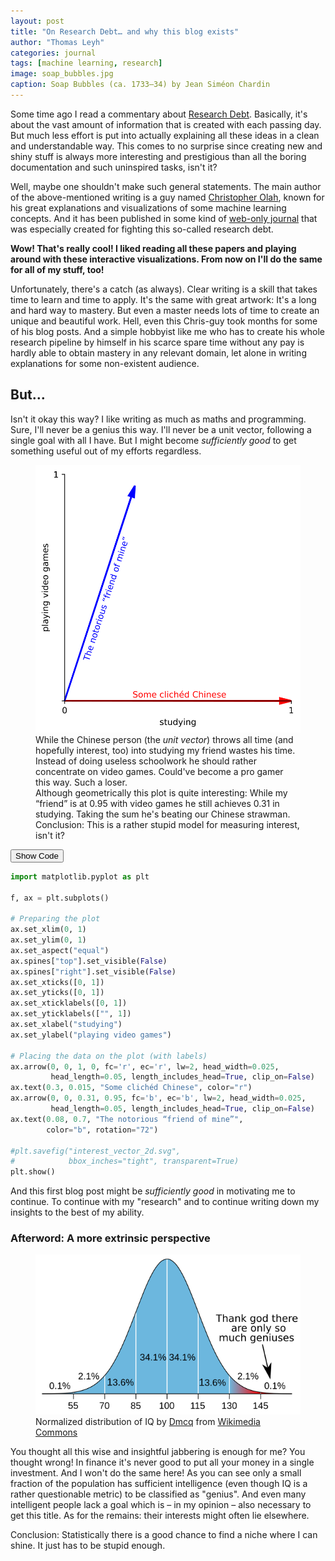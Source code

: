 ```yaml
---
layout: post
title: "On Research Debt… and why this blog exists"
author: "Thomas Leyh"
categories: journal
tags: [machine learning, research]
image: soap_bubbles.jpg
caption: Soap Bubbles (ca. 1733–34) by Jean Siméon Chardin
---
```


Some time ago I read a commentary about [Research Debt](https://distill.pub/2017/research-debt/). Basically, it's about the vast amount of information that is created with each passing day. But much less effort is put into actually explaining all these ideas in a clean and understandable way. This comes to no surprise since creating new and shiny stuff is always more interesting and prestigious than all the boring documentation and such uninspired tasks, isn't it?

Well, maybe one shouldn't make such general statements. The main author of the above-mentioned writing is a guy named [Christopher Olah](https://colah.github.io/), known for his great explanations and visualizations of some machine learning concepts. And it has been published in some kind of [web-only journal](https://distill.pub/) that was especially created for fighting this so-called research debt.

**Wow! That's really cool! I liked reading all these papers and playing around with these interactive visualizations. From now on I'll do the same for all of my stuff, too!**

Unfortunately, there's a catch (as always). Clear writing is a skill that takes time to learn and time to apply. It's the same with great artwork: It's a long and hard way to mastery. But even a master needs lots of time to create an unique and beautiful work. Hell, even this Chris-guy took months for some of his blog posts. And a simple hobbyist like me who has to create his whole research pipeline by himself in his scarce spare time without any pay is hardly able to obtain mastery in any relevant domain, let alone in writing explanations for some non-existent audience.

## But…

Isn't it okay this way? I like writing as much as maths and programming. Sure, I'll never be a genius this way. I'll never be a unit vector, following a single goal with all I have. But I might become *sufficiently good* to get something useful out of my efforts regardless.

<figure>
  <img src="/assets/img/interest_vector_2d.svg" alt="2D interest space" style="min-width:60%;">
  <figcaption>While the Chinese person (the <em>unit vector</em>) throws all time (and hopefully interest, too) into studying my friend wastes his time. Instead of doing useless schoolwork he should rather concentrate on video games. Could've become a pro gamer this way. Such a loser.<br>
  Although geometrically this plot is quite interesting: While my “friend” is at 0.95 with video games he still achieves 0.31 in studying. Taking the sum he's beating our Chinese strawman.<br>
  Conclusion: This is a rather stupid model for measuring interest, isn't it?</figcaption>
</figure>

<button onclick="toggleCode(0)" class="toggle">Show Code</button>

```python
import matplotlib.pyplot as plt

f, ax = plt.subplots()

# Preparing the plot
ax.set_xlim(0, 1)
ax.set_ylim(0, 1)
ax.set_aspect("equal")
ax.spines["top"].set_visible(False)
ax.spines["right"].set_visible(False)
ax.set_xticks([0, 1])
ax.set_yticks([0, 1])
ax.set_xticklabels([0, 1])
ax.set_yticklabels(["", 1])
ax.set_xlabel("studying")
ax.set_ylabel("playing video games")

# Placing the data on the plot (with labels)
ax.arrow(0, 0, 1, 0, fc='r', ec='r', lw=2, head_width=0.025,
         head_length=0.05, length_includes_head=True, clip_on=False)
ax.text(0.3, 0.015, "Some clichéd Chinese", color="r")
ax.arrow(0, 0, 0.31, 0.95, fc='b', ec='b', lw=2, head_width=0.025,
         head_length=0.05, length_includes_head=True, clip_on=False)
ax.text(0.08, 0.7, "The notorious “friend of mine”",
        color="b", rotation="72")

#plt.savefig("interest_vector_2d.svg",
#            bbox_inches="tight", transparent=True)
plt.show()
```

And this first blog post might be *sufficiently good* in motivating me to continue. To continue with my "research" and to continue writing down my insights to the best of my ability.

### Afterword: A more extrinsic perspective

<figure>
  <img src="/assets/img/iq_distribution.svg" alt="IQ distribution" style="min-width:80%;">
  <figcaption>Normalized distribution of IQ by <a href="https://commons.wikimedia.org/wiki/User:Dmcq">Dmcq</a> from <a href="https://commons.wikimedia.org/wiki/File:IQ_distribution.svg">Wikimedia Commons</a></figcaption>
</figure>

You thought all this wise and insightful jabbering is enough for me? You thought wrong! In finance it's never good to put all your money in a single investment. And I won't do the same here! As you can see only a small fraction of the population has sufficient intelligence (even though IQ is a rather questionable metric) to be classified as "genius". And even many intelligent people lack a goal which is – in my opinion – also necessary to get this title. As for the remains: their interests might often lie elsewhere.

Conclusion: Statistically there is a good chance to find a niche where I can shine. It just has to be stupid enough.
